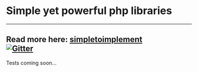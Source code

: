 # Simple yet powerful php libraries
---

**Read more here: [simpletoimplement](https://github.com/simpletoimplement)**  
[![Gitter](https://img.shields.io/gitter/room/spaghettisolutions/community?color=960018&label=write%20me&style=flat-square)](https://gitter.im/spaghettisolutions/community)
---

Tests coming soon...
